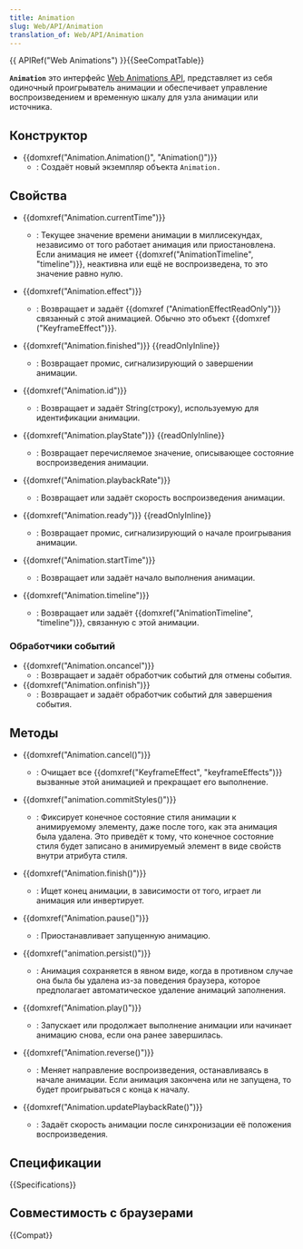 ```yaml
---
title: Animation
slug: Web/API/Animation
translation_of: Web/API/Animation
---
```


{{ APIRef("Web Animations") }}{{SeeCompatTable}}

**`Animation`** это интерфейс [Web Animations API](/ru/docs/Web/API/Web_Animations_API), представляет из себя одиночный проигрыватель анимации и обеспечивает управление воспроизведением и временную шкалу для узла анимации или источника.

## Конструктор

- {{domxref("Animation.Animation()", "Animation()")}}
  - : Создаёт новый экземпляр объекта `Animation.`

## Свойства

- {{domxref("Animation.currentTime")}}
  - : Текущее значение времени анимации в миллисекундах, независимо от того работает анимация или приостановлена. Если анимация не имеет {{domxref("AnimationTimeline", "timeline")}}, неактивна или ещё не воспроизведена, то это значение равно нулю.

- {{domxref("Animation.effect")}}
  - : Возвращает и задаёт {{domxref ("AnimationEffectReadOnly")}} связанный с этой анимацией. Обычно это объект {{domxref ("KeyframeEffect")}}.
- {{domxref("Animation.finished")}} {{readOnlyInline}}
  - : Возвращает промис, сигнализирующий о завершении анимации.

- {{domxref("Animation.id")}}
  - : Возвращает и задаёт String(строку), используемую для идентификации анимации.
- {{domxref("Animation.playState")}} {{readOnlyInline}}
  - : Возвращает перечисляемое значение, описывающее состояние воспроизведения анимации.

- {{domxref("Animation.playbackRate")}}
  - : Возвращает или задаёт скорость воспроизведения анимации.

- {{domxref("Animation.ready")}} {{readOnlyInline}}
  - : Возвращает промис, сигнализирующий о начале проигрывания анимации.

- {{domxref("Animation.startTime")}}
  - : Возвращает или задаёт начало выполнения анимации.

- {{domxref("Animation.timeline")}}
  - : Возвращает или задаёт {{domxref("AnimationTimeline", "timeline")}}, связанную с этой анимации.

### Обработчики событий

- {{domxref("Animation.oncancel")}}
  - : Возвращает и задаёт обработчик событий для отмены события.
- {{domxref("Animation.onfinish")}}
  - : Возвращает и задаёт обработчик событий для завершения события.

## Методы

- {{domxref("Animation.cancel()")}}
  - : Очищает все {{domxref("KeyframeEffect", "keyframeEffects")}} вызванные этой анимацией и прекращает его выполнение.
- {{domxref("animation.commitStyles()")}}
  - : Фиксирует конечное состояние стиля анимации к анимируемому элементу, даже после того, как эта анимация была удалена. Это приведёт к тому, что конечное состояние стиля будет записано в анимируемый элемент в виде свойств внутри атрибута стиля.

- {{domxref("Animation.finish()")}}
  - : Ищет конец анимации, в зависимости от того, играет ли анимация или инвертирует.

- {{domxref("Animation.pause()")}}
  - : Приостанавливает запущенную анимацию.
- {{domxref("animation.persist()")}}
  - : Анимация сохраняется в явном виде, когда в противном случае она была бы удалена из-за поведения браузера, которое предполагает автоматическое удаление анимаций заполнения.

- {{domxref("Animation.play()")}}
  - : Запускает или продолжает выполнение анимации или начинает анимацию снова, если она ранее завершилась.

- {{domxref("Animation.reverse()")}}
  - : Меняет направление воспроизведения, останавливаясь в начале анимации. Если анимация закончена или не запущена, то будет проигрываться с конца к началу.
- {{domxref("Animation.updatePlaybackRate()")}}
  - : Задаёт скорость анимации после синхронизации её положения воспроизведения.

## Спецификации

{{Specifications}}

## Совместимость с браузерами

{{Compat}}
